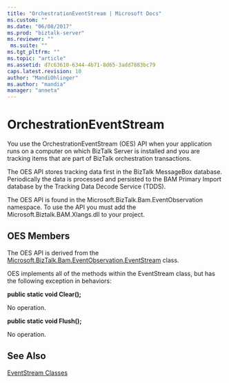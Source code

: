 ```yaml
---
title: "OrchestrationEventStream | Microsoft Docs"
ms.custom: ""
ms.date: "06/08/2017"
ms.prod: "biztalk-server"
ms.reviewer: ""
 ms.suite: ""
ms.tgt_pltfrm: ""
ms.topic: "article"
ms.assetid: d7c63610-6344-4b71-8d65-3add7883bc79
caps.latest.revision: 10
author: "MandiOhlinger"
ms.author: "mandia"
manager: "anneta"
---
```

# OrchestrationEventStream
You use the OrchestrationEventStream (OES) API when your application runs on a computer on which BizTalk Server is installed and you are tracking items that are part of BizTalk orchestration transactions.  
  
 The OES API stores tracking data first in the BizTalk MessageBox database. Periodically the data is processed and persisted to the BAM Primary Import database by the Tracking Data Decode Service (TDDS).  
  
 The OES API is found in the Microsoft.BizTalk.Bam.EventObservation namespace. To use the API you must add the Microsoft.Biztalk.BAM.Xlangs.dll to your project.  
  
## OES Members  
 The OES API is derived from the [Microsoft.BizTalk.Bam.EventObservation.EventStream](http://msdn.microsoft.com/library/microsoft.biztalk.bam.eventobservation.eventstream.aspx) class.  
  
 OES implements all of the methods within the EventStream class, but has the  following exception in behaviors:  
  
 **public static void Clear();**  
  
 No operation.  
  
 **public static void Flush();**  
  
 No operation.  
  
## See Also  
 [EventStream Classes](../core/eventstream-classes.md)